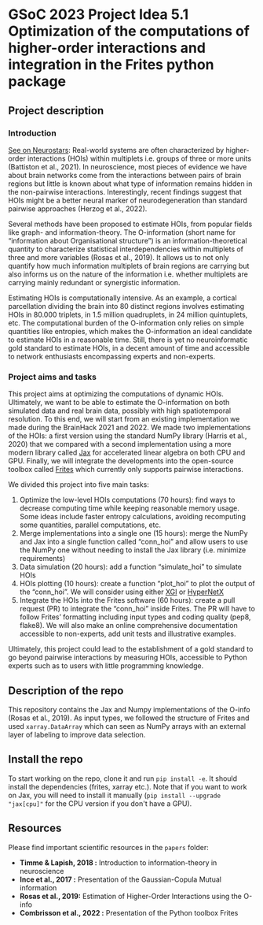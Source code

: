 # GSoC 2023 Project Idea 5.1 Optimization of the computations of higher-order interactions and integration in the Frites python package

## Project description

### Introduction

[See on Neurostars](https://neurostars.org/t/gsoc-2023-project-idea-5-1-optimization-of-the-computations-of-higher-order-interactions-and-integration-in-the-frites-python-package-175-h/24576):  Real-world systems are often characterized by higher-order interactions (HOIs) within multiplets i.e. groups of three or more units (Battiston et al., 2021). In neuroscience, most pieces of evidence we have about brain networks come from the interactions between pairs of brain regions but little is known about what type of information remains hidden in the non-pairwise interactions. Interestingly, recent findings suggest that HOIs might be a better neural marker of neurodegeneration than standard pairwise approaches (Herzog et al., 2022).

Several methods have been proposed to estimate HOIs, from popular fields like graph- and information-theory. The O-information (short name for “information about Organisational structure”) is an information-theoretical quantity to characterize statistical interdependencies within multiplets of three and more variables (Rosas et al., 2019). It allows us to not only quantify how much information multiplets of brain regions are carrying but also informs us on the nature of the information i.e. whether multiplets are carrying mainly redundant or synergistic information.

Estimating HOIs is computationally intensive. As an example, a cortical parcellation dividing the brain into 80 distinct regions involves estimating HOIs in 80.000 triplets, in 1.5 million quadruplets, in 24 million quintuplets, etc. The computational burden of the O-information only relies on simple quantities like entropies, which makes the O-information an ideal candidate to estimate HOIs in a reasonable time. Still, there is yet no neuroinformatic gold standard to estimate HOIs, in a decent amount of time and accessible to network enthusiasts encompassing experts and non-experts.

### Project aims and tasks

This project aims at optimizing the computations of dynamic HOIs. Ultimately, we want to be able to estimate the O-information on both simulated data and real brain data, possibly with high spatiotemporal resolution. To this end, we will start from an existing implementation we made during the BrainHack 2021 and 2022. We made two implementations of the HOIs: a first version using the standard NumPy library (Harris et al., 2020) that we compared with a second implementation using a more modern library called [Jax](https://github.com/google/jax) for accelerated linear algebra on both CPU and GPU. Finally, we will integrate the developments into the open-source toolbox called [Frites](https://github.com/brainets/frites) which currently only supports pairwise interactions.

We divided this project into five main tasks:

1. Optimize the low-level HOIs computations (70 hours): find ways to decrease computing time while keeping reasonable memory usage. Some ideas include faster entropy calculations, avoiding recomputing some quantities, parallel computations, etc.
2. Merge implementations into a single one (15 hours): merge the NumPy and Jax into a single function called “conn_hoi” and allow users to use the NumPy one without needing to install the Jax library (i.e. minimize requirements)
3. Data simulation (20 hours): add a function “simulate_hoi” to simulate HOIs
4. HOIs plotting (10 hours): create a function “plot_hoi” to plot the output of the “conn_hoi”. We will consider using either [XGI](https://github.com/ComplexGroupInteractions/xgi) or [HyperNetX](https://github.com/pnnl/HyperNetX)
5. Integrate the HOIs into the Frites software (60 hours): create a pull request (PR) to integrate the “conn_hoi” inside Frites. The PR will have to follow Frites’ formatting including input types and coding quality (pep8, flake8). We will also make an online comprehensive documentation accessible to non-experts, add unit tests and illustrative examples.

Ultimately, this project could lead to the establishment of a gold standard to go beyond pairwise interactions by measuring HOIs, accessible to Python experts such as to users with little programming knowledge.

## Description of the repo

This repository contains the Jax and Numpy implementations of the O-info (Rosas et al., 2019). As input types, we followed the structure of Frites and used `xarray.DataArray` which can seen as NumPy arrays with an external layer of labeling to improve data selection.

## Install the repo

To start working on the repo, clone it and run `pip install -e`. It should install the dependencies (frites, xarray etc.). Note that if you want to work on Jax, you will need to install it manually (`pip install --upgrade "jax[cpu]"` for the CPU version if you don't have a GPU).

## Resources

Please find important scientific resources in the `papers` folder:
- **Timme & Lapish, 2018 :** Introduction to information-theory in neuroscience
- **Ince et al., 2017 :** Presentation of the Gaussian-Copula Mutual information
- **Rosas et al., 2019:** Estimation of Higher-Order Interactions using the O-info
- **Combrisson et al., 2022 :** Presentation of the Python toolbox Frites


